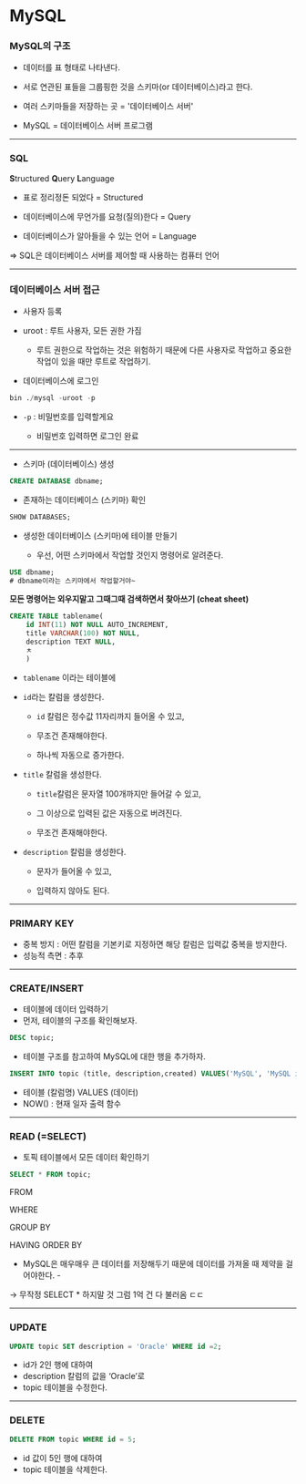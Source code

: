 # MySQL

### MySQL의 구조

- 데이터를 표 형태로 나타낸다.

- 서로 연관된 표들을 그룹핑한 것을 스키마(or 데이터베이스)라고 한다.

- 여러 스키마들을 저장하는 곳 = '데이터베이스 서버'

- MySQL = 데이터베이스 서버 프로그램

---

### SQL

**S**tructured **Q**uery **L**anguage

- 표로 정리정돈 되었다 = Structured

- 데이터베이스에 무언가를 요청(질의)한다 = Query

- 데이터베이스가 알아들을 수 있는 언어 = Language

=> SQL은 데이터베이스 서버를 제어할 때 사용하는 컴퓨터 언어

---

### 데이터베이스 서버 접근

- 사용자 등록

- uroot : 루트 사용자, 모든 권한 가짐
  
  - 루트 권한으로 작업하는 것은 위험하기 때문에 다른 사용자로 작업하고 중요한 작업이 있을 때만 루트로 작업하기.

- 데이터베이스에 로그인

```sql
bin ./mysql -uroot -p
```

- `-p` : 비밀번호를 입력할게요
  
  - 비밀번호 입력하면 로그인 완료

---

- 스키마 (데이터베이스) 생성

```sql
CREATE DATABASE dbname;
```

- 존재하는 데이터베이스 (스키마) 확인

```sql
SHOW DATABASES;
```

- 생성한 데이터베이스 (스키마)에 테이블 만들기
  
  - 우선, 어떤 스키마에서 작업할 것인지 명령어로 알려준다.

```sql
USE dbname;
# dbname이라는 스키마에서 작업할거야~
```

**모든 명령어는 외우지말고 그때그때 검색하면서 찾아쓰기 (cheat sheet)**

```sql
CREATE TABLE tablename(
    id INT(11) NOT NULL AUTO_INCREMENT,
    title VARCHAR(100) NOT NULL,
    description TEXT NULL,
    ㅊ
    )
```

- `tablename` 이라는 테이블에

- `id`라는 칼럼을 생성한다.
  
  - `id` 칼럼은 정수값 11자리까지 들어올 수 있고,
  
  - 무조건 존재해야한다.
  
  - 하나씩 자동으로 증가한다.

- `title` 칼럼을 생성한다.
  
  - `title`칼럼은 문자열 100개까지만 들어갈 수 있고,
  
  - 그 이상으로 입력된 값은 자동으로 버려진다.
  
  - 무조건 존재해야한다.

- `description` 칼럼을 생성한다.
  
  - 문자가 들어올 수 있고,
  
  - 입력하지 않아도 된다.

---

### PRIMARY KEY

- 중복 방지 : 어떤 칼럼을 기본키로 지정하면 해당 칼럼은 입력값 중복을 방지한다.
- 성능적 측면 : 추후

---

### CREATE/INSERT

- 테이블에 데이터 입력하기
- 먼저, 테이블의 구조를 확인해보자.

```sql
DESC topic;
```

- 테이블 구조를 참고하여 MySQL에 대한 행을 추가하자.

```sql
INSERT INTO topic (title, description,created) VALUES('MySQL', 'MySQL is DataBase program', NOW())
```

- 테이블 (칼럼명) VALUES (데이터)
- NOW() : 현재 일자 출력 함수

---

### READ (=SELECT)

- 토픽 테이블에서 모든 데이터 확인하기

```sql
SELECT * FROM topic;
```

FROM

WHERE

GROUP BY

HAVING
ORDER BY

- MySQL은 매우매우 큰 데이터를 저장해두기 때문에 데이터를 가져올 때 제약을 걸어야한다. -

→ 무작정 SELECT * 하지말 것 그럼 1억 건 다 불러옴 ㄷㄷ

---

### UPDATE

```sql
UPDATE topic SET description = 'Oracle' WHERE id =2;
```

- id가 2인 행에 대하여
- description 칼럼의 값을 ‘Oracle’로
- topic 테이블을 수정한다.

---

### DELETE

```sql
DELETE FROM topic WHERE id = 5;
```

- id 값이 5인 행에 대하여
- topic 테이블을 삭제한다.
